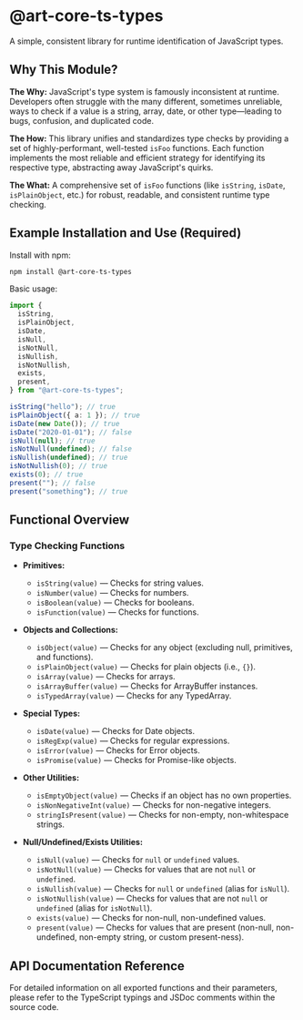 # @art-core-ts-types

A simple, consistent library for runtime identification of JavaScript types.

## Why This Module?

**The Why:**
JavaScript's type system is famously inconsistent at runtime. Developers often struggle with the many different, sometimes unreliable, ways to check if a value is a string, array, date, or other type—leading to bugs, confusion, and duplicated code.

**The How:**
This library unifies and standardizes type checks by providing a set of highly-performant, well-tested `isFoo` functions. Each function implements the most reliable and efficient strategy for identifying its respective type, abstracting away JavaScript's quirks.

**The What:**
A comprehensive set of `isFoo` functions (like `isString`, `isDate`, `isPlainObject`, etc.) for robust, readable, and consistent runtime type checking.

## Example Installation and Use (Required)

Install with npm:

```sh
npm install @art-core-ts-types
```

Basic usage:

```ts
import {
  isString,
  isPlainObject,
  isDate,
  isNull,
  isNotNull,
  isNullish,
  isNotNullish,
  exists,
  present,
} from "@art-core-ts-types";

isString("hello"); // true
isPlainObject({ a: 1 }); // true
isDate(new Date()); // true
isDate("2020-01-01"); // false
isNull(null); // true
isNotNull(undefined); // false
isNullish(undefined); // true
isNotNullish(0); // true
exists(0); // true
present(""); // false
present("something"); // true
```

## Functional Overview

### Type Checking Functions

- **Primitives:**

  - `isString(value)` — Checks for string values.
  - `isNumber(value)` — Checks for numbers.
  - `isBoolean(value)` — Checks for booleans.
  - `isFunction(value)` — Checks for functions.

- **Objects and Collections:**

  - `isObject(value)` — Checks for any object (excluding null, primitives, and functions).
  - `isPlainObject(value)` — Checks for plain objects (i.e., `{}`).
  - `isArray(value)` — Checks for arrays.
  - `isArrayBuffer(value)` — Checks for ArrayBuffer instances.
  - `isTypedArray(value)` — Checks for any TypedArray.

- **Special Types:**

  - `isDate(value)` — Checks for Date objects.
  - `isRegExp(value)` — Checks for regular expressions.
  - `isError(value)` — Checks for Error objects.
  - `isPromise(value)` — Checks for Promise-like objects.

- **Other Utilities:**

  - `isEmptyObject(value)` — Checks if an object has no own properties.
  - `isNonNegativeInt(value)` — Checks for non-negative integers.
  - `stringIsPresent(value)` — Checks for non-empty, non-whitespace strings.

- **Null/Undefined/Exists Utilities:**
  - `isNull(value)` — Checks for `null` or `undefined` values.
  - `isNotNull(value)` — Checks for values that are not `null` or `undefined`.
  - `isNullish(value)` — Checks for `null` or `undefined` (alias for `isNull`).
  - `isNotNullish(value)` — Checks for values that are not `null` or `undefined` (alias for `isNotNull`).
  - `exists(value)` — Checks for non-null, non-undefined values.
  - `present(value)` — Checks for values that are present (non-null, non-undefined, non-empty string, or custom present-ness).

## API Documentation Reference

For detailed information on all exported functions and their parameters, please refer to the TypeScript typings and JSDoc comments within the source code.
